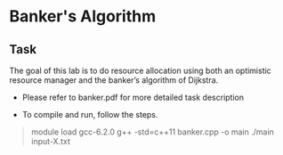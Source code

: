 # Banker's Algorithm

## Task
The goal of this lab is to do resource allocation using both an optimistic resource manager and the banker’s algorithm of Dijkstra.

* Please refer to banker.pdf for more detailed task description

* To compile and run, follow the steps.

> module load gcc-6.2.0
> g++ -std=c++11 banker.cpp -o main
> ./main input-X.txt
